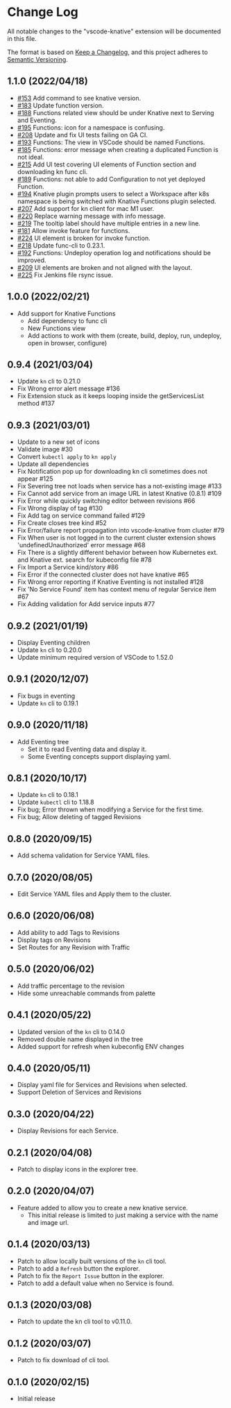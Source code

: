 # Change Log

All notable changes to the "vscode-knative" extension will be documented in this file.

The format is based on [Keep a Changelog](https://keepachangelog.com/en/1.0.0/),
and this project adheres to [Semantic Versioning](https://semver.org/spec/v2.0.0.html).

## 1.1.0 (2022/04/18)

-  [#153](https://github.com/redhat-developer/vscode-knative/issues/153) Add command to see knative version.
-  [#183](https://github.com/redhat-developer/vscode-knative/pull/183) Update function version.
-  [#188](https://github.com/redhat-developer/vscode-knative/issues/188) Functions related view should be under Knative next to Serving and Eventing.
-  [#195](https://github.com/redhat-developer/vscode-knative/issues/195) Functions: icon for a namespace is confusing.
-  [#208](https://github.com/redhat-developer/vscode-knative/pull/208) Update and fix UI tests failing on GA CI.
-  [#193](https://github.com/redhat-developer/vscode-knative/issues/193) Functions: The view in VSCode should be named Functions.
-  [#185](https://github.com/redhat-developer/vscode-knative/issues/185) Functions: error message when creating a duplicated Function is not ideal.
-  [#215](https://github.com/redhat-developer/vscode-knative/issues/215) Add UI test covering UI elements of Function section and downloading kn func cli.
-  [#189](https://github.com/redhat-developer/vscode-knative/issues/189) Functions: not able to add Configuration to not yet deployed Function.
-  [#194](https://github.com/redhat-developer/vscode-knative/issues/194) Knative plugin prompts users to select a Workspace after k8s namespace is being switched with Knative Functions plugin selected.
-  [#207](https://github.com/redhat-developer/vscode-knative/issues/207) Add support for kn client for mac M1 user.
-  [#220](https://github.com/redhat-developer/vscode-knative/issues/220) Replace warning message with info message.
-  [#219](https://github.com/redhat-developer/vscode-knative/issues/219) The tooltip label should have multiple entries in a new line.
-  [#181](https://github.com/redhat-developer/vscode-knative/issues/181) Allow invoke feature for functions.
-  [#224](https://github.com/redhat-developer/vscode-knative/issues/224) UI element is broken for invoke function.
-  [#218](https://github.com/redhat-developer/vscode-knative/issues/218) Update func-cli to 0.23.1.
-  [#192](https://github.com/redhat-developer/vscode-knative/issues/192) Functions: Undeploy operation log and notifications should be improved.
-  [#209](https://github.com/redhat-developer/vscode-knative/issues/209) UI elements are broken and not aligned with the layout.
-  [#225](https://github.com/redhat-developer/vscode-knative/issues/225) Fix Jenkins file rsync issue.


## 1.0.0 (2022/02/21)

- Add support for Knative Functions
  - Add dependency to func cli
  - New Functions view
  - Add actions to work with them (create, build, deploy, run, undeploy, open in browser, configure)

## 0.9.4 (2021/03/04)

-  Update `kn` cli to 0.21.0
-  Fix Wrong error alert message #136
-  Fix Extension stuck as it keeps looping inside the getServicesList method #137

## 0.9.3 (2021/03/01)

-  Update to a new set of icons
-  Validate image #30
-  Convert `kubectl apply` to `kn apply`
-  Update all dependencies
-  Fix Notification pop up for downloading kn cli sometimes does not appear #125
-  Fix Severing tree not loads when service has a not-existing image #133
-  Fix Cannot add service from an image URL in latest Knative (0.8.1) #109
-  Fix Error while quickly switching editor between revisions #66 
-  Fix Wrong display of tag #130
-  Fix Add tag on service command failed #129 
-  Fix Create closes tree kind #52 
-  Fix Error/failure report propagation into vscode-knative from cluster #79 
-  Fix When user is not logged in to the current cluster extension shows 'undefinedUnauthorized' error message #68 
-  Fix There is a slightly different behavior between how Kubernetes ext. and Knative ext. search for kubeconfig file #78 
-  Fix Import a Service kind/story #86
-  Fix Error if the connected cluster does not have knative #65
-  Fix Wrong error reporting if Knative Eventing is not installed #128
-  Fix 'No Service Found' item has context menu of regular Service item #67
-  Fix Adding validation for Add service inputs #77

## 0.9.2 (2021/01/19)

-  Display Eventing children
-  Update `kn` cli to 0.20.0
-  Update minimum required version of VSCode to 1.52.0

## 0.9.1 (2020/12/07)

-  Fix bugs in eventing
-  Update `kn` cli to 0.19.1

## 0.9.0 (2020/11/18)

-  Add Eventing tree
   -  Set it to read Eventing data and display it.
   -  Some Eventing concepts support displaying yaml.

## 0.8.1 (2020/10/17)

-  Update `kn` cli to 0.18.1
-  Update `kubectl` cli to 1.18.8
-  Fix bug; Error thrown when modifying a Service for the first time.
-  Fix bug; Allow deleting of tagged Revisions

## 0.8.0 (2020/09/15)

-  Add schema validation for Service YAML files.

## 0.7.0 (2020/08/05)

-  Edit Service YAML files and Apply them to the cluster.

## 0.6.0 (2020/06/08)

-  Add ability to add Tags to Revisions
-  Display tags on Revisions
-  Set Routes for any Revision with Traffic

## 0.5.0 (2020/06/02)

-  Add traffic percentage to the revision
-  Hide some unreachable commands from palette

## 0.4.1 (2020/05/22)

- Updated version of the `kn` cli to 0.14.0
- Removed double name displayed in the tree
- Added support for refresh when kubeconfig ENV changes 

## 0.4.0 (2020/05/11)

- Display yaml file for Services and Revisions when selected.
- Support Deletion of Services and Revisions

## 0.3.0 (2020/04/22)

- Display Revisions for each Service.

## 0.2.1 (2020/04/08)

- Patch to display icons in the explorer tree.

## 0.2.0 (2020/04/07)

- Feature added to allow you to create a new knative service.
  - This initial release is limited to just making a service with the name and image url.

## 0.1.4 (2020/03/13)

- Patch to allow locally built versions of the `kn` cli tool.
- Patch to add a `Refresh` button the explorer.
- Patch to fix the `Report Issue` button in the explorer.
- Patch to add a default value when no Service is found.

## 0.1.3 (2020/03/08)

- Patch to update the kn cli tool to v0.11.0.

## 0.1.2 (2020/03/07)

- Patch to fix download of cli tool.

## 0.1.0 (2020/02/15)

- Initial release
